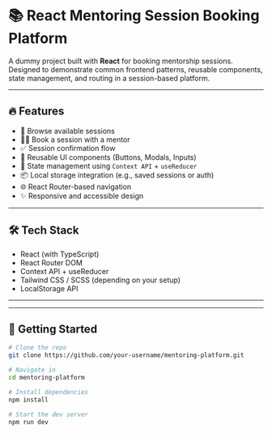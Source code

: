 # 📚 React Mentoring Session Booking Platform

A dummy project built with **React** for booking mentorship sessions. Designed to demonstrate common frontend patterns, reusable components, state management, and routing in a session-based platform.

---

## 🔥 Features

- 📅 Browse available sessions
- 👨‍🏫 Book a session with a mentor
- ✅ Session confirmation flow
- 🧩 Reusable UI components (Buttons, Modals, Inputs)
- 🧠 State management using `Context API` + `useReducer`
- 📦 Local storage integration (e.g., saved sessions or auth)
- 🌐 React Router-based navigation
- ✨ Responsive and accessible design

---

## 🛠️ Tech Stack

- React (with TypeScript)
- React Router DOM
- Context API + useReducer
- Tailwind CSS / SCSS (depending on your setup)
- LocalStorage API

---


---

## 🚀 Getting Started

```bash
# Clone the repo
git clone https://github.com/your-username/mentoring-platform.git

# Navigate in
cd mentoring-platform

# Install dependencies
npm install

# Start the dev server
npm run dev

